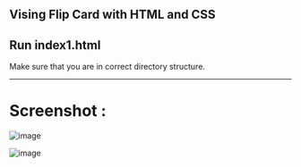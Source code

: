 Vising Flip Card with HTML and CSS 
------------------------------------
Run index1.html 
------------------------------------
Make sure that you are in correct directory structure.

-------------------------------------
# Screenshot :

![image](https://user-images.githubusercontent.com/47708476/80922278-a078b780-8d99-11ea-9341-c6555803df8f.png)

![image](https://user-images.githubusercontent.com/47708476/80922342-09f8c600-8d9a-11ea-9eb5-b78a0d5733e8.png)


